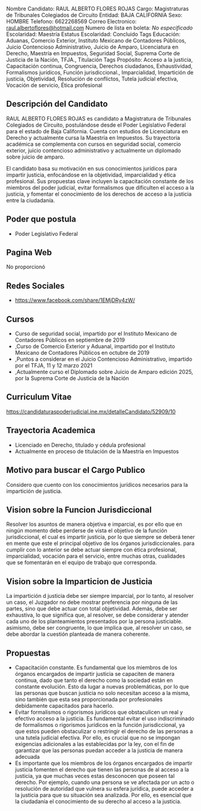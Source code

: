 Nombre Candidato: RAUL ALBERTO FLORES ROJAS
Cargo: Magistraturas de Tribunales Colegiados de Circuito
Entidad: BAJA CALIFORNIA
Sexo: HOMBRE
Telefono: 6622268569
Correo Electronico: raul.albertoflores@hotmail.com
Numero de lista en boleta: *No especificado*
Escolaridad: Maestría
Estatus Escolaridad: Concluido
Tags Educación: Aduanas, Comercio Exterior, Instituto Mexicano de Contadores Públicos, Juicio Contencioso Administrativo, Juicio de Amparo, Licenciatura en Derecho, Maestría en Impuestos, Seguridad Social, Suprema Corte de Justicia de la Nación, TFJA., Titulación
Tags Propósito: Acceso a la justicia, Capacitación continua, Congruencia, Derechos ciudadanos, Exhaustividad, Formalismos jurídicos, Función jurisdiccional., Imparcialidad, Impartición de justicia, Objetividad, Resolución de conflictos, Tutela judicial efectiva, Vocación de servicio, Ética profesional


## Descripción del Candidato 

RAUL ALBERTO FLORES ROJAS es candidato a Magistratura de Tribunales Colegiados de Circuito, postulándose desde el Poder Legislativo Federal para el estado de Baja California. Cuenta con estudios de Licenciatura en Derecho y actualmente cursa la Maestría en Impuestos. Su trayectoria académica se complementa con cursos en seguridad social, comercio exterior, juicio contencioso administrativo y actualmente un diplomado sobre juicio de amparo.

El candidato basa su motivación en sus conocimientos jurídicos para impartir justicia, enfocándose en la objetividad, imparcialidad y ética profesional. Sus propuestas clave incluyen la capacitación constante de los miembros del poder judicial, evitar formalismos que dificulten el acceso a la justicia, y fomentar el conocimiento de los derechos de acceso a la justicia entre la ciudadanía.


## Poder que postula

- Poder Legislativo Federal


## Pagina Web

No proporcionó


## Redes Sociales

- https://www.facebook.com/share/1EMjDRy4zW/


## Cursos

- Curso de seguridad social, impartido por el Instituto Mexicano de Contadores Públicos en septiembre de 2019
- ,Curso de Comercio Exterior y Aduanal, impartido por el Instituto Mexicano de Contadores Públicos en octubre de 2019
- ,Puntos a considerar en el Juicio Contencioso Administrativo, impartido por el TFJA, 11 y 12 marzo 2021
- ,Actualmente curso el Diplomado sobre Juicio de Amparo edición 2025, por la Suprema Corte de Justicia de la Nación


## Curriculum Vitae

https://candidaturaspoderjudicial.ine.mx/detalleCandidato/52909/10


## Trayectoria Academica

- Licenciado en Derecho, titulado y cédula profesional
- Actualmente en proceso de titulación de la Maestría en Impuestos


## Motivo para buscar el Cargo Publico

Considero que cuento con los conocimientos jurídicos necesarios para la impartición de justicia.


## Vision sobre la Funcion Jurisdiccional

Resolver los asuntos de manera objetiva e imparcial, es por ello que en ningún momento debe perderse de vista el objetivo de la función jurisdiccional, el cual es impartir justicia, por lo que siempre se deberá tener en mente que este el principal objetivo de los órganos jurisdiccionales. para cumplir con lo anterior se debe actuar siempre con ética profesional, imparcialidad, vocación para el servicio, entre muchas otras, cualidades que se fomentarán en el equipo de trabajo que corresponda.


## Vision sobre la Imparticion de Justicia

La impartición d justicia debe ser siempre imparcial, por lo tanto, al resolver un caso, el Juzgador no debe mostrar preferencia por ninguna de las partes, sino que debe actuar con total objetividad. Además, debe ser exhaustiva, lo que significa que, al resolver, se debe considerar y atender cada uno de los planteamientos presentados por la persona justiciable. asimismo, debe ser congruente, lo que implica que, al resolver un caso, se debe abordar la cuestión planteada de manera coherente.


## Propuestas

- Capacitación constante. Es fundamental que los miembros de los órganos encargados de impartir justicia se capaciten de manera continua, dado que tanto el derecho como la sociedad están en constante evolución. Esto da lugar a nuevas problemáticas, por lo que las personas que buscan justicia no solo necesitan acceso a la misma, sino también que esta sea proporcionada por profesionales debidamente capacitados para hacerlo.
- Evitar formalismos o rigorismos jurídicos que obstaculicen un real y efectivo acceso a la justicia. Es fundamental evitar el uso indiscriminado de formalismos o rigorismos jurídicos en la función jurisdiccional, ya que estos pueden obstaculizar o restringir el derecho de las personas a una tutela judicial efectiva. Por ello, es crucial que no se impongan exigencias adicionales a las establecidas por la ley, con el fin de garantizar que las personas puedan acceder a la justicia de manera adecuada
- Es importante que los miembros de los órganos encargados de impartir justicia fomenten el derecho que tienen las personas de al acceso a la justicia, ya que muchas veces estas desconocen que poseen tal derecho. Por ejemplo, cuando una persona se ve afectada por un acto o resolución de autoridad que vulnera su esfera jurídica, puede acceder a la justicia para que su situación sea analizada. Por ello, es esencial que la ciudadanía el conocimiento de su derecho al acceso a la justicia.

